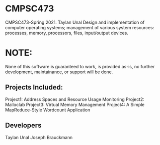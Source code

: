 # CMPSC473
CMPSC473-Spring 2021. Taylan Unal
Design and implementation of computer operating systems; management of various system resources: processes, memory, processors, files, input/output devices.

# NOTE:
None of this software is guaranteed to work, is provided as-is, no further development, maintainance, or support will be done.

## Projects Included:
Project1: Address Spaces and Resource Usage Monitoring
Project2: Malloclab
Project3: Virtual Memory Management
Project4: A Simple MapReduce-Style Wordcount Application

## Developers
Taylan Unal
Joseph Brauckmann